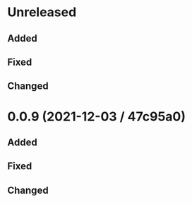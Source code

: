 # Unreleased

## Added

## Fixed

## Changed

# 0.0.9 (2021-12-03 / 47c95a0)

## Added

## Fixed

## Changed